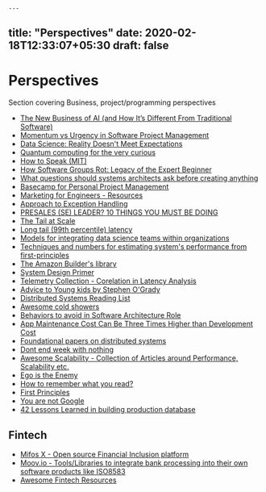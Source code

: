     ---
title: "Perspectives"
date: 2020-02-18T12:33:07+05:30
draft: false
---

# Perspectives 

Section covering Business, project/programming perspectives

- [The New Business of AI (and How It’s Different From Traditional Software)](https://a16z.com/2020/02/16/the-new-business-of-ai-and-how-its-different-from-traditional-software/)
- [Momentum vs Urgency in Software Project Management](http://testobsessed.com/2020/02/momentum-urgency/)
- [Data Science: Reality Doesn't Meet Expectations](https://dfrieds.com/articles/data-science-reality-vs-expectations.html)
- [Quantum computing for the very curious](https://quantum.country/qcvc#part-I)
- [How to Speak (MIT)](https://ocw.mit.edu/resources/res-tll-005-how-to-speak-january-iap-2018/how-to-speak/index.htm)
- [How Software Groups Rot: Legacy of the Expert Beginner](https://daedtech.com/how-software-groups-rot-legacy-of-the-expert-beginner/)
- [What questions should systems architects ask before creating anything](https://medium.com/@budilov/what-questions-should-systems-architects-ask-before-creating-anything-6cd92a01e71b)
- [Basecamp for Personal Project Management](https://basecamp.com/personal)
- [Marketing for Engineers - Resources](https://github.com/LisaDziuba/Marketing-for-Engineers)
- [Approach to Exception Handling](https://particular.net/blog/but-all-my-errors-are-severe)
- [PRESALES (SE) LEADER? 10 THINGS YOU MUST BE DOING](https://www.linkedin.com/pulse/presales-se-leader-10-things-you-must-doing-jon-upton?articleId=6685231165948932097#comments-6685231165948932097&trk=public_profile_article_view)
- [The Tail at Scale](https://cacm.acm.org/magazines/2013/2/160173-the-tail-at-scale/fulltext)
- [Long tail (99th percentile) latency](https://engineering.linkedin.com/performance/who-moved-my-99th-percentile-latency)
- [Models for integrating data science teams within organizations](https://medium.com/@djpardis/models-for-integrating-data-science-teams-within-organizations-7c5afa032ebd)
- [Techniques and numbers for estimating system's performance from first-principles](https://github.com/sirupsen/napkin-math)
- [The Amazon Builder's library](https://aws.amazon.com/builders-library/?cards-body.sort-by=item.additionalFields.customSort&cards-body.sort-order=asc&awsf.filter-content-type=*all)
- [System Design Primer](https://github.com/donnemartin/system-design-primer)
- [Telemetry Collection - Corelation in Latency Analysis](https://rakyll.medium.com/correlation-in-latency-analysis-419357b93287)
- [Advice to Young kids by Stephen O'Grady](https://thisistheway.us/)
- [Distributed Systems Reading List](https://dancres.github.io/Pages/)
- [Awesome cold showers](https://github.com/hwayne/awesome-cold-showers)
- [Behaviors to avoid in Software Architecture Role](https://www.danielwatts.info/post/7-behaviours-to-avoid-software-architect/)
- [App Maintenance Cost Can Be Three Times Higher than Development Cost](https://www.econnectivity.se/app-maintenance-cost-can-be-three-times-higher-than-development-cost/)
- [Foundational papers on distributed systems](http://muratbuffalo.blogspot.com/2021/02/foundational-distributed-systems-papers.html)
- [Dont end week with nothing](https://training.kalzumeus.com/newsletters/archive/do-not-end-the-week-with-nothing)
- [Awesome Scalability - Collection of Articles around Performance, Scalability etc.](https://github.com/binhnguyennus/awesome-scalability)
- [Ego is the Enemy](https://fs.blog/2016/06/ego-is-the-enemy-genghis-khan/)
- [How to remember what you read?](https://fs.blog/2021/08/remember-books/)
- [First Principles](https://fs.blog/first-principles/)
- [You are not Google](https://blog.bradfieldcs.com/you-are-not-google-84912cf44afb)
- [42 Lessons Learned in building production database](https://maheshba.bitbucket.io/blog/2021/10/19/42Things.html)

## Fintech 

- [Mifos X - Open source Financial Inclusion platform](https://mifos.org/mifos-x/)
- [Moov.io - Tools/Libraries to integrate bank processing into their own software products like ISO8583](https://github.com/moov-io)
- [Awesome Fintech Resources](https://github.com/moov-io/awesome-fintech)